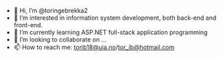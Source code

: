 - 👋 Hi, I’m @toringebrekka2
- 👀 I’m interested in information system development, both back-end and front-end.
- 🌱 I’m currently learning ASP.NET full-stack application programming
- 💞️ I’m looking to collaborate on ...
- 📫 How to reach me: torib18@uia.no/tor_ib@hotmail.com

<!---
toringebrekka2/toringebrekka2 is a ✨ special ✨ repository because its `README.md` (this file) appears on your GitHub profile.
You can click the Preview link to take a look at your changes.
--->
